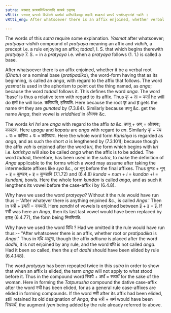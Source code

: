 ```yaml
---
sutra: यस्मात् प्रत्ययविधिस्तदादि प्रत्यये ऽङ्गम्
vRtti: यस्मात् प्रत्ययो विधीयते धातोर्वा प्रातिपदिकाद्वा तदादि शब्दरूपं प्रत्यये परतोऽङ्गसंज्ञं भवति ॥
vRtti_eng: After whatsoever there is an affix enjoined, whether verbal root or crude-form, that which begins therewith in the form in which it appears when the affix follows it, is called an Inflective base (_anga_).

---
```

The words of this _sutra_ require some explanation. _Yasmat_ after whatsoever; _pratyaya_-_vidhih_ compound of _pratyaya_ meaning an affix and _vidhih_, a precept i.e. a rule enjoying an affix; _tadadi_, I. S. that which begins therewith _pratyaye_ 7. S. = in a _pratyaya_ i.e. when a _pratyaya_ follows (1. 1.) is called a base.

After whatsoever there is an affix enjoined, whether it be a verbal root (_Dhatu_) or a nominal base (_pratipadika_), the word-form having that as its beginning, is called an _anga_, with regard to the affix that follows. The word _yasmat_ is used in the aphorism to point out the thing named, as _anga_; because the word _tadadi_ follows it. This defines the word _anga_. The word 'base' is thus a relative term with regard to its affix. Thus कृ + ता = कर्ता he will do हर्ता he will lose. करिष्यति, हरिष्यति. Here because the root कृ and हृ gets the name अंग they are _gunated_ by (7.3.84). Similarly because उपगु &c. get the name _Anga_, their vowel is _vriddhied_ in औपगवः &c.

The words _kri_ _hri_ are _anga_ with regard to the affix _ta_ &c. उपगु + अण् = औपगवः; कापटवः. Here _upagu_ and _kapatu_ are _anga_ with regard to _an_. Similarly कृ + स्य + वः = करिष्य + वः = करिष्यावः. Here the whole word form _Karishya_ is regarded as _anga_, and as such the short _a_ is lengthened by (7.3.101); because though the affix _vah_ is enjoined after the word _kri_, the form which begins with _kri_ i.e. _karishya_ will also be called _anga_ when the affix is to be added. The word _tadadi_, therefore, has been used in the _sutra_, to make the definition of _Anga_ applicable to the forms which a word may assume after taking the intermediate affixes like _sya_ &c., or नुम् before the final affixes. Thus कुण्ड + नुम् + इ = कुण्डन् + इ = कुण्डानि (7.1.72) and (6.4.8) _kunda_ + _num_ + _i_ = _kundan_ +_i_  = _kundani_, bowls. Here the whole form _kundan_ is called _anga_, and as such it lengthens its vowel before the case-affix _i_ by (6.4.8).

Why have we used the word _pratyaya_? Without it the rule would have run thus :- 'After whatever there is anything enjoined &c., is called _Anga_.' Then in स्त्री + इयती = स्त्रयती. Here _sandhi_ of vowels is enjoined between ई + इ = ई. If स्त्री was here an _Anga_, then its last last vowel would have been replaced by इयङ् (6.4.77), the form being स्त्रियियति.

Why have we used the word विधि ? Had we omitted it the rule would have run thus:-- "After whatsoever there is an affix, whether root or _pratipadika_ is _Anga_." Thus in दधि अधुना, though the affix _adhuna_ is placed after the word _dadhi_, it is not enjoined by any rule, and the word दधि is not called _anga_. Had it been so called, then the इ of _dadhi_ should have been elided by rule (6.4.148).

The word _pratyaya_ has been repeated twice in this _sutra_ in order to show that when an affix is elided, the term _anga_ will not apply to what stood before it. Thus in the compound word स्त्रियै + अर्थं = स्त्र्यर्थं for the sake of the woman. Here in forming the _Tatpurusha_ compound the dative case-affix after the word स्त्री has been elided, for as a general rule case-affixes are elided in forming compounds. If the word स्त्री after its affix had been elided, still retained its old designation of _Anga_, the स्त्री + अर्थं would have been स्त्रियर्थं, the augment _iyan_ being added by the rule already referred to above.